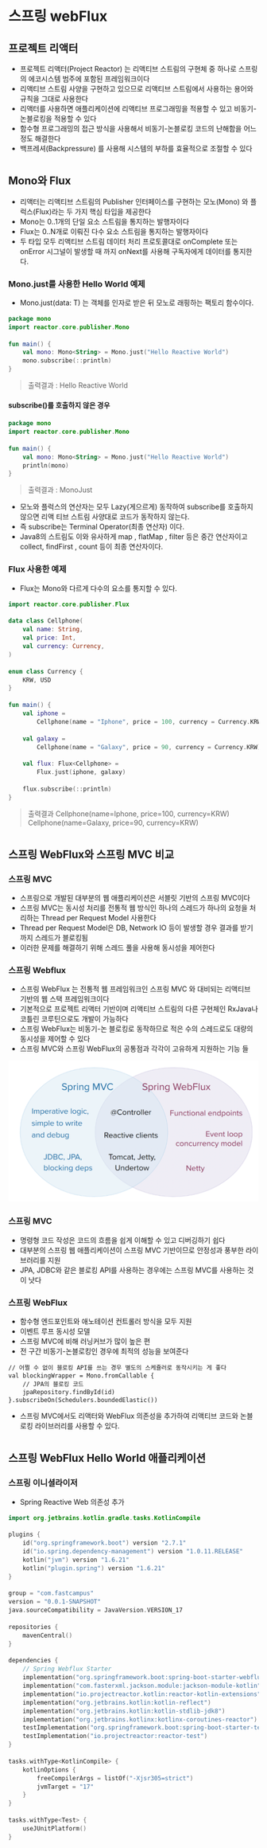 # 스프링 webFlux

## 프로젝트 리액터

- 프로젝트 리액터(Project Reactor) 는 리액티브 스트림의 구현체 중 하나로 스프링의 에코시스템 범주에 포함된 프레임워크이다
- 리액티브 스트림 사양을 구현하고 있으므로 리액티브 스트림에서 사용하는 용어와 규칙을 그대로 사용한다
- 리액터를 사용하면 애플리케이션에 리액티브 프로그래밍을 적용할 수 있고 비동기-논블로킹을 적용할 수 있다
- 함수형 프로그래밍의 접근 방식을 사용해서 비동기-논블로킹 코드의 난해함을 어느정도 해결한다
- 백프레셔(Backpressure) 를 사용해 시스템의 부하를 효율적으로 조절할 수 있다

# 

## Mono와 Flux

- 리액터는 리액티브 스트림의 Publisher 인터페이스를 구현하는 모노(Mono) 와 플럭스(Flux)라는 두 가지 핵심 타입을 제공한다
- Mono는 0..1개의 단일 요소 스트림을 통지하는 발행자이다
- Flux는 0..N개로 이뤄진 다수 요소 스트림을 통지하는 발행자이다
- 두 타입 모두 리액티브 스트림 데이터 처리 프로토콜대로 onComplete 또는 onError 시그널이 발생할 때 까지 onNext를 사용해 구독자에게 데이터를 통지한다.

### Mono.just를 사용한 Hello World 예제
- Mono.just(data: T) 는 객체를 인자로 받은 뒤 모노로 래핑하는 팩토리 함수이다.

```kotlin
package mono
import reactor.core.publisher.Mono

fun main() {
    val mono: Mono<String> = Mono.just("Hello Reactive World")
    mono.subscribe(::println)
}
```

> 출력결과 : Hello Reactive World

#### subscribe()를 호출하지 않은 경우

```kotlin
package mono
import reactor.core.publisher.Mono

fun main() {
    val mono: Mono<String> = Mono.just("Hello Reactive World")
    println(mono)
}
```

> 출력결과 : MonoJust

- 모노와 플럭스의 연산자는 모두 Lazy(게으르게) 동작하여 subscribe를 호출하지 않으면 리액 티브 스트림 사양대로 코드가 동작하지 않는다.
- 즉 subscribe는 Terminal Operator(최종 연산자) 이다.
- Java8의 스트림도 이와 유사하게 map , flatMap , filter 등은 중간 연산자이고 collect, findFirst , count 등이 최종 연산자이다.

### Flux 사용한 예제

- Flux는 Mono와 다르게 다수의 요소를 통지할 수 있다.

```kotlin
import reactor.core.publisher.Flux

data class Cellphone(
    val name: String,
    val price: Int,
    val currency: Currency,
)

enum class Currency {
    KRW, USD
}

fun main() {
    val iphone =
        Cellphone(name = "Iphone", price = 100, currency = Currency.KRW)
    
    val galaxy =
        Cellphone(name = "Galaxy", price = 90, currency = Currency.KRW)
    
    val flux: Flux<Cellphone> =
        Flux.just(iphone, galaxy)
    
    flux.subscribe(::println)
}
```

> 출력결과
> Cellphone(name=Iphone, price=100, currency=KRW)
> Cellphone(name=Galaxy, price=90, currency=KRW)

# 

## 스프링 WebFlux와 스프링 MVC 비교

### 스프링 MVC

- 스프링으로 개발된 대부분의 웹 애플리케이션은 서블릿 기반의 스프링 MVC이다
- 스프링 MVC는 동시성 처리를 전통적 웹 방식인 하나의 스레드가 하나의 요청을 처리하는 Thread per Request Model 사용한다
- Thread per Request Model은 DB, Network IO 등이 발생할 경우 결과를 받기까지 스레드가 블로킹됨
- 이러한 문제를 해결하기 위해 스레드 풀을 사용해 동시성을 제어한다

### 스프링 Webflux

- 스프링 WebFlux 는 전통적 웹 프레임워크인 스프링 MVC 와 대비되는 리액티브 기반의 웹 스택 프레임워크이다
- 기본적으로 프로젝트 리액터 기반이며 리액티브 스트림의 다른 구현체인 RxJava나 코틀린 코루틴으로도 개발이 가능하다
- 스프링 WebFlux는 비동기-논 블로킹로 동작하므로 적은 수의 스레드로도 대량의 동시성을 제어할 수 있다
- 스프링 MVC와 스프링 WebFlux의 공통점과 각각이 고유하게 지원하는 기능 들

![img.png](../image/webflux_004_1.png)

### 스프링 MVC
- 명령형 코드 작성은 코드의 흐름을 쉽게 이해할 수 있고 디버깅하기 쉽다
- 대부분의 스프링 웹 애플리케이션이 스프링 MVC 기반이므로 안정성과 풍부한 라이브러리를 지원
- JPA, JDBC와 같은 블로킹 API를 사용하는 경우에는 스프링 MVC를 사용하는 것이 낫다

### 스프링 WebFlux
- 함수형 엔드포인트와 애노테이션 컨트롤러 방식을 모두 지원
- 이벤트 루프 동시성 모델
- 스프링 MVC에 비해 러닝커브가 많이 높은 편
- 전 구간 비동기-논블로킹인 경우에 최적의 성능을 보여준다

```
// 어쩔 수 없이 블로킹 API를 쓰는 경우 별도의 스케쥴러로 동작시키는 게 좋다
val blockingWrapper = Mono.fromCallable {
    // JPA의 블로킹 코드
    jpaRepository.findById(id)
}.subscribeOn(Schedulers.boundedElastic())
```

- 스프링 MVC에서도 리액터와 WebFlux 의존성을 추가하여 리액티브 코드와 논블로킹 라이브러리를 사용할 수 있다.

# 

## 스프링 WebFlux Hello World 애플리케이션

### 스프링 이니셜라이저

- Spring Reactive Web 의존성 추가

```kotlin
import org.jetbrains.kotlin.gradle.tasks.KotlinCompile

plugins {
    id("org.springframework.boot") version "2.7.1"
    id("io.spring.dependency-management") version "1.0.11.RELEASE"
    kotlin("jvm") version "1.6.21"
    kotlin("plugin.spring") version "1.6.21"
}

group = "com.fastcampus"
version = "0.0.1-SNAPSHOT"
java.sourceCompatibility = JavaVersion.VERSION_17

repositories {
    mavenCentral()
}

dependencies {
    // Spring Webflux Starter
    implementation("org.springframework.boot:spring-boot-starter-webflux")
    implementation("com.fasterxml.jackson.module:jackson-module-kotlin")
    implementation("io.projectreactor.kotlin:reactor-kotlin-extensions")
    implementation("org.jetbrains.kotlin:kotlin-reflect")
    implementation("org.jetbrains.kotlin:kotlin-stdlib-jdk8")
    implementation("org.jetbrains.kotlinx:kotlinx-coroutines-reactor")
    testImplementation("org.springframework.boot:spring-boot-starter-test")
    testImplementation("io.projectreactor:reactor-test")
}

tasks.withType<KotlinCompile> {
    kotlinOptions {
        freeCompilerArgs = listOf("-Xjsr305=strict")
        jvmTarget = "17"
    }
}

tasks.withType<Test> {
    useJUnitPlatform()
}
```

